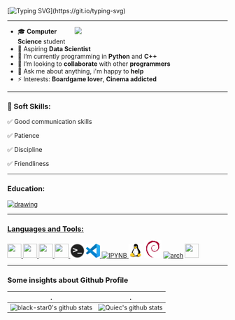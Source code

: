[![Typing SVG](https://readme-typing-svg.herokuapp.com?font=Mouse+Memoirs&size=50&pause=500&color=FFA500&vCenter=true&width=600&height=70&lines=Hi+there+,+i+am+Alessandro;+Welcome+to+My+Profile!;Computer+Science+student;Aspiring+Data+Scientist;Friend.)](https://git.io/typing-svg)

---
 
<img src="https://raw.githubusercontent.com/MicaelliMedeiros/micaellimedeiros/master/image/computer-illustration.png" min-width="380px" max-width="400px" width="350px" align="right">

- 🎓 **Computer Science** student
- 🔭 Aspiring **Data Scientist**                                                      
- 🌱 I’m currently programming in **Python** and **C++**
- 👯 I’m looking to **collaborate** with other **programmers**
- 💬 Ask me about anything, i'm happy to **help**                                                                                   
- ⚡ Interests: **Boardgame lover**, **Cinema addicted**

---
### :necktie: Soft Skills: 
✅ Good communication skills
 
:white_check_mark: Patience
 
:white_check_mark: Discipline
 
:white_check_mark: Friendliness

---
### Education:
<a href="https://www.unitn.it"><img src="https://png2.cleanpng.com/sh/4a5988642b443f7922701ed494093350/L0KzQYm3VsEyN6RtkZH0aYP2gLBuTgVvcadqiuVydImwf7e0lQJmdqV0Rdh7ZXWwhbBwlvVze5p5kZ94Zj3lf8vsjr1jd51BRd9qbnTofH76gBhwd50yh9g2YYDzfLrshL10d5Rued42c3PsdbBqhgMuPZM2fdUDYkDlQLftUMEvO2o9T6s5NUm0RYOBV8Q1OWI3T6QALoDxd1==/kisspng-university-of-trento-free-university-of-bozen-bolz-mandel-school-of-applied-social-sciences-5b1ec8b0b0ff01.398790591528744112725.png" alt="drawing" height="115" width="115"/>  

---
### Languages and Tools:

   <a href="https://www.python.org/" target="_blank"> <img height="32" width="32" src="https://img.icons8.com/color/48/000000/python--v1.png"/> </a>
   <a href="https://git-scm.com/" target="_blank"> <img height="32" width="32" src="https://img.icons8.com/color/48/000000/git.png"/> </a> 
   <a href="https://github.com/" target="_blank"> <img height="32" width="32" src="https://img.icons8.com/fluency/48/000000/github.png"/> </a>
   <a href="https://www.cplusplus.com/" target="_blank"> <img height="32" width="32" src="https://img.icons8.com/color/512/c-plus-plus-logo.png"/> </a>
   <a href="https://help.ubuntu.com/community/UsingTheTerminal" target="_blank"><img height="32" width="32" src="https://raw.githubusercontent.com/github/explore/80688e429a7d4ef2fca1e82350fe8e3517d3494d/topics/terminal/terminal.png" /></a>
   <a href="https://code.visualstudio.com/" target="_blank"> <img height="32" width="32" src="https://raw.githubusercontent.com/github/explore/80688e429a7d4ef2fca1e82350fe8e3517d3494d/topics/visual-studio-code/visual-studio-code.png" /> </a> 
   <a href="https://jupyter.org/" target="_blank"> <img src="https://www.vectorlogo.zone/logos/jupyter/jupyter-icon.svg" alt="IPYNB" width="32" height="32"/> </a> 
   <a href="https://www.linux.org/" target="_blank"><img src="https://raw.githubusercontent.com/devicons/devicon/master/icons/linux/linux-original.svg" alt="linux" width="32" height="32"/></a>
   <a href="https://www.debian.org" targer="blank"><img src="https://raw.githubusercontent.com/devicons/devicon/master/icons/debian/debian-original.svg" width=40/></a>
   <a href="https://archlinux.org/" target="_blank"> <img src="https://img.icons8.com/?size=512&id=wAP66KkT7fgn&format=png" alt="arch" width=40/></a> 
<a href="https://it.wikipedia.org/wiki/Structured_Query_Language" target="_blank"><img src="https://img.icons8.com/external-soft-fill-juicy-fish/256/external-sql-coding-and-development-soft-fill-soft-fill-juicy-fish.png"  width="32" height="32"/> </a> 


---   
   
### Some insights about Github Profile
| .                                                                                                                                       | .                                                                                                                         |
|-----------------------------------------------------------------------------------------------------------------------------------------|---------------------------------------------------------------------------------------------------------------------------|
| ![black-star0's github stats](https://github-readme-stats.vercel.app/api?username=black-star0&show_icons=true&theme=midnight-purple&include_all_commits=true) | ![Quiec's github stats](https://github-readme-stats.vercel.app/api/top-langs/?username=black-star0&theme=midnight-purple&layout=compact) |
 
